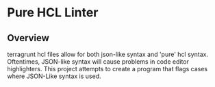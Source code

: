 # Pure HCL Linter

## Overview
terragrunt hcl files allow for both json-like syntax and 'pure' hcl syntax. Oftentimes, JSON-like syntax will cause problems in code editor highlighters. This project attempts to create a program that flags cases where JSON-Like syntax is used.
